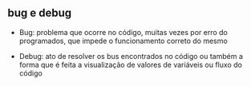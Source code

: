 ## bug e debug

* Bug: problema que ocorre no código, muitas vezes por erro do programados, que impede o funcionamento correto do mesmo

* Debug: ato de resolver os bus encontrados no código ou também a forma que é feita a visualização de valores de variáveis ou fluxo do código


